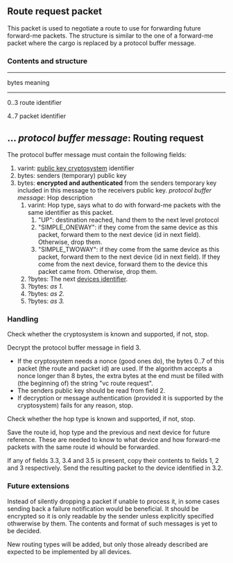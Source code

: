 ## Route request packet

This packet is used to negotiate a route to use for forwarding
future forward-me packets. The structure is similar to the one of a forward-me
packet where the cargo is replaced by a protocol buffer message.

### Contents and structure

----------------------------
bytes  meaning
-----  ----------------
0..3   route identifier

4..7   packet identifier

...    *protocol buffer message*: Routing request
----------------------------

The protocol buffer message must contain the following fields:

1. varint: [public key cryptosystem] identifier
2. bytes: senders (temporary) public key
3. bytes: **encrypted and authenticated** from the senders temporary key included in
   this message to the receivers public key. *protocol buffer message*: Hop
   description
	1. varint: Hop type, says what to do with forward-me packets with the same
identifier as this packet.
		1. "UP": destination reached, hand them to the next level protocol
		2. "SIMPLE_ONEWAY": if they come from the same device as this
		  packet, forward them to the next device (id in next field). Otherwise,
		  drop them.
		3. "SIMPLE_TWOWAY": if they come from the same device as this packet,
		  forward them to the next device (id in next field). If they come from the
		  next device, forward them to the device this packet came from. Otherwise,
		  drop them.
	2. ?bytes: The next [devices identifier](device-identifier.html).
	3. ?bytes: *as 1.*
	4. ?bytes: *as 2.*
	5. ?bytes: *as 3.*

### Handling

Check whether the cryptosystem is known and supported, if not, stop.

Decrypt the protocol buffer message in field 3.

- If the cryptosystem needs a nonce (good ones do),
the bytes 0..7 of this packet (the route and packet id) are used. If the
algorithm accepts a nonce longer than 8 bytes, the extra bytes at the end must
be filled with (the beginning of) the string "vc route request".
- The senders public key should be read from field 2.
- If decryption or message authentication (provided it is supported by the
cryptosystem) fails for any reason, stop.

Check whether the hop type is known and supported, if not, stop.

Save the route id, hop type and the previous and next device for future
reference. These are needed to know to what device and how forward-me packets
with the same route id whould be forwarded.

If any of fields 3.3, 3.4 and 3.5 is present, copy their contents to fields 1, 2 and 3 respectively.
Send the resulting packet to the device identified in 3.2.

### Future extensions

Instead of silently dropping a packet if unable to process it, in some cases
sending back a failure notification would be beneficial. It should be encrypted
so it is only readable by the sender unless explicitly specified othwerwise by
them. The contents and format of such messages is yet to be decided.

New routing types will be added, but only those already described are expected
to be implemented by all devices.


[public key cryptosystem]: crypto.html

